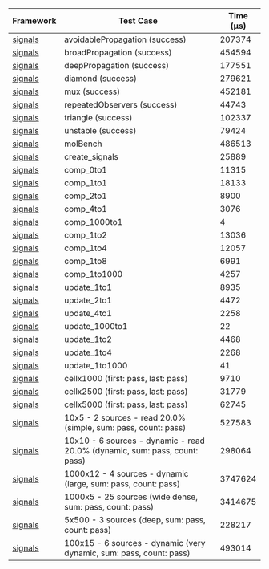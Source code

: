| Framework | Test Case | Time (μs) |
| --- | --- | --- |
| [signals](https://github.com/rodydavis/signals.dart) | avoidablePropagation (success) | 207374 |
| [signals](https://github.com/rodydavis/signals.dart) | broadPropagation (success) | 454594 |
| [signals](https://github.com/rodydavis/signals.dart) | deepPropagation (success) | 177551 |
| [signals](https://github.com/rodydavis/signals.dart) | diamond (success) | 279621 |
| [signals](https://github.com/rodydavis/signals.dart) | mux (success) | 452181 |
| [signals](https://github.com/rodydavis/signals.dart) | repeatedObservers (success) | 44743 |
| [signals](https://github.com/rodydavis/signals.dart) | triangle (success) | 102337 |
| [signals](https://github.com/rodydavis/signals.dart) | unstable (success) | 79424 |
| [signals](https://github.com/rodydavis/signals.dart) | molBench | 486513 |
| [signals](https://github.com/rodydavis/signals.dart) | create_signals | 25889 |
| [signals](https://github.com/rodydavis/signals.dart) | comp_0to1 | 11315 |
| [signals](https://github.com/rodydavis/signals.dart) | comp_1to1 | 18133 |
| [signals](https://github.com/rodydavis/signals.dart) | comp_2to1 | 8900 |
| [signals](https://github.com/rodydavis/signals.dart) | comp_4to1 | 3076 |
| [signals](https://github.com/rodydavis/signals.dart) | comp_1000to1 | 4 |
| [signals](https://github.com/rodydavis/signals.dart) | comp_1to2 | 13036 |
| [signals](https://github.com/rodydavis/signals.dart) | comp_1to4 | 12057 |
| [signals](https://github.com/rodydavis/signals.dart) | comp_1to8 | 6991 |
| [signals](https://github.com/rodydavis/signals.dart) | comp_1to1000 | 4257 |
| [signals](https://github.com/rodydavis/signals.dart) | update_1to1 | 8935 |
| [signals](https://github.com/rodydavis/signals.dart) | update_2to1 | 4472 |
| [signals](https://github.com/rodydavis/signals.dart) | update_4to1 | 2258 |
| [signals](https://github.com/rodydavis/signals.dart) | update_1000to1 | 22 |
| [signals](https://github.com/rodydavis/signals.dart) | update_1to2 | 4468 |
| [signals](https://github.com/rodydavis/signals.dart) | update_1to4 | 2268 |
| [signals](https://github.com/rodydavis/signals.dart) | update_1to1000 | 41 |
| [signals](https://github.com/rodydavis/signals.dart) | cellx1000 (first: pass, last: pass) | 9710 |
| [signals](https://github.com/rodydavis/signals.dart) | cellx2500 (first: pass, last: pass) | 31779 |
| [signals](https://github.com/rodydavis/signals.dart) | cellx5000 (first: pass, last: pass) | 62745 |
| [signals](https://github.com/rodydavis/signals.dart) | 10x5 - 2 sources - read 20.0% (simple, sum: pass, count: pass) | 527583 |
| [signals](https://github.com/rodydavis/signals.dart) | 10x10 - 6 sources - dynamic - read 20.0% (dynamic, sum: pass, count: pass) | 298064 |
| [signals](https://github.com/rodydavis/signals.dart) | 1000x12 - 4 sources - dynamic (large, sum: pass, count: pass) | 3747624 |
| [signals](https://github.com/rodydavis/signals.dart) | 1000x5 - 25 sources (wide dense, sum: pass, count: pass) | 3414675 |
| [signals](https://github.com/rodydavis/signals.dart) | 5x500 - 3 sources (deep, sum: pass, count: pass) | 228217 |
| [signals](https://github.com/rodydavis/signals.dart) | 100x15 - 6 sources - dynamic (very dynamic, sum: pass, count: pass) | 493014 |
